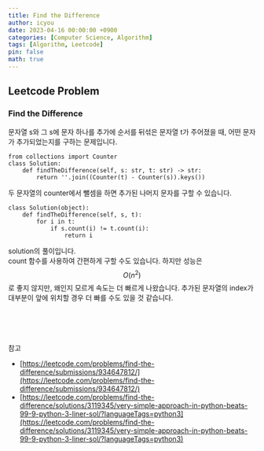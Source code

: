 ```yaml
---
title: Find the Difference
author: icyou
date: 2023-04-16 00:00:00 +0900
categories: [Computer Science, Algorithm]
tags: [Algorithm, Leetcode]
pin: false
math: true
---
```


## Leetcode Problem

### Find the Difference
문자열 s와 그 s에 문자 하나를 추가에 순서를 뒤섞은 문자열 t가 주어졌을 때, 어떤 문자가 추가되었는지를 구하는 문제입니다.

```
from collections import Counter
class Solution:
    def findTheDifference(self, s: str, t: str) -> str:
        return ''.join((Counter(t) - Counter(s)).keys())
```
두 문자열의 counter에서 뺄셈을 하면 추가된 나머지 문자를 구할 수 있습니다.

```
class Solution(object):
    def findTheDifference(self, s, t):
        for i in t:
            if s.count(i) != t.count(i):
                return i
```
solution의 풀이입니다.  
count 함수를 사용하여 간편하게 구할 수도 있습니다. 하지만 성능은 $$O(n^2)$$로 좋지 않지만, 왜인지 모르게 속도는 더 빠르게 나왔습니다. 추가된 문자열의 index가 대부분이 앞에 위치할 경우 더 빠를 수도 있을 것 같습니다.


<br/><br/><br/><br/>
참고 
- [https://leetcode.com/problems/find-the-difference/submissions/934647812/](https://leetcode.com/problems/find-the-difference/submissions/934647812/)
- [https://leetcode.com/problems/find-the-difference/solutions/3119345/very-simple-approach-in-python-beats-99-9-python-3-liner-sol/?languageTags=python3](https://leetcode.com/problems/find-the-difference/solutions/3119345/very-simple-approach-in-python-beats-99-9-python-3-liner-sol/?languageTags=python3)